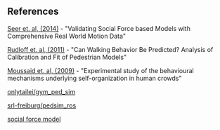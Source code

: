 ## References
[Seer et. al, (2014)](https://www.sciencedirect.com/science/article/pii/S2352146514001161) - "Validating Social Force based Models with Comprehensive Real World Motion Data"

[Rudloff et. al, (2011)](https://www.researchgate.net/publication/236149039_Can_Walking_Behavior_Be_Predicted_Analysis_of_Calibration_and_Fit_of_Pedestrian_Models) - "Can Walking Behavior Be Predicted? Analysis of Calibration and Fit of Pedestrian Models"

[Moussaid et. al, (2009)](https://royalsocietypublishing.org/doi/full/10.1098/rspb.2009.0405) - "Experimental study of the behavioural mechanisms underlying self-organization in human crowds"

[onlytailei/gym_ped_sim](https://github.com/onlytailei/gym_ped_sim)

[srl-freiburg/pedsim_ros](https://github.com/srl-freiburg/pedsim_ros)    

[social force model](http://vision.cse.psu.edu/courses/Tracking/vlpr12/HelbingSocialForceModel95.pdf)